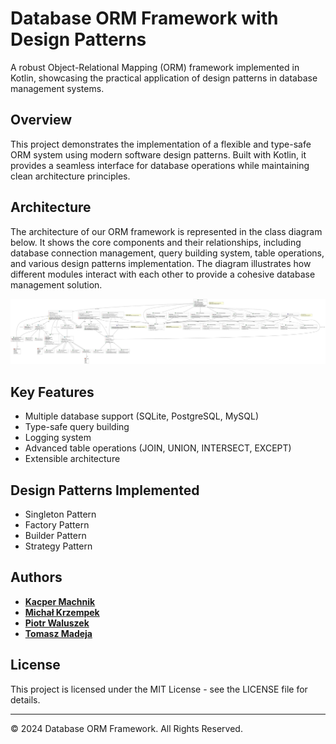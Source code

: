 # Database ORM Framework with Design Patterns

A robust Object-Relational Mapping (ORM) framework implemented in Kotlin, showcasing the practical application of design patterns in database management systems.

## Overview
This project demonstrates the implementation of a flexible and type-safe ORM system using modern software design patterns. Built with Kotlin, it provides a seamless interface for database operations while maintaining clean architecture principles.

## Architecture
The architecture of our ORM framework is represented in the class diagram below. It shows the core components and their relationships, including database connection management, query building system, table operations, and various design patterns implementation. The diagram illustrates how different modules interact with each other to provide a cohesive database management solution.

![Database Architecture Class Diagram](docs/diagrams/images/diagramklas.drawio.svg)

## Key Features
- Multiple database support (SQLite, PostgreSQL, MySQL)
- Type-safe query building
- Logging system
- Advanced table operations (JOIN, UNION, INTERSECT, EXCEPT)
- Extensible architecture

## Design Patterns Implemented
- Singleton Pattern
- Factory Pattern
- Builder Pattern
- Strategy Pattern

## Authors
- **[Kacper Machnik](https://github.com/KacperMachnik)**
- **[Michał Krzempek](https://github.com/miskrz0421)**
- **[Piotr Waluszek](https://github.com/PiotrWaluszek)**
- **[Tomasz Madeja](https://github.com/Tomciom)**

## License
This project is licensed under the MIT License - see the LICENSE file for details.

---
© 2024 Database ORM Framework. All Rights Reserved.
